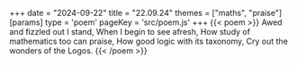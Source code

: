 +++
date = "2024-09-22"
title = "22.09.24"
themes = ["maths", "praise"]
[params]
  type = 'poem'
  pageKey = 'src/poem.js'
+++
{{< poem >}}
Awed and fizzled out I stand,
When I begin to see afresh,
How study of mathematics too can praise,
How good logic with its taxonomy,
Cry out the wonders of the Logos.
{{< /poem >}}